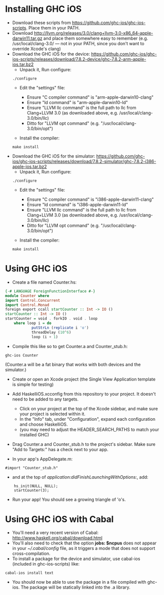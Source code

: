 # Installing GHC iOS

* Download these scripts from https://github.com/ghc-ios/ghc-ios-scripts. Place them in your PATH.
* Download http://llvm.org/releases/3.0/clang+llvm-3.0-x86_64-apple-darwin11.tar.gz and place them somewhere easy to remember (e.g. /usr/local/clang-3.0/ — not in your PATH, since you don't want to override Xcode's clang)
* Download the GHC iOS for the device: https://github.com/ghc-ios/ghc-ios-scripts/releases/download/7.8.2-device/ghc-7.8.2-arm-apple-ios.tar.bz2
    * Unpack it, Run configure:
    ```
    ./configure
    ```
    * Edit the "settings" file:
        * Ensure "C compiler command" is "arm-apple-darwin10-clang"
        * Ensure "ld command" is "arm-apple-darwin10-ld"
        * Ensure "LLVM llc command" is the full path to llc from Clang+LLVM 3.0 (as downloaded above, e.g. /usr/local/clang-3.0/bin/llc)
        * Ditto for "LLVM opt command" (e.g. "/usr/local/clang-3.0/bin/opt")
    
    * Install the compiler:
    ```
    make install
    ```
* Download the GHC iOS for the simulator: https://github.com/ghc-ios/ghc-ios-scripts/releases/download/7.8.2-simulator/ghc-7.8.2-i386-apple-ios.tar.bz2
    * Unpack it, Run configure:
    ```
    ./configure
    ```
    * Edit the "settings" file:
        * Ensure "C compiler command" is "i386-apple-darwin11-clang"
        * Ensure "ld command" is "i386-apple-darwin11-ld"
        * Ensure "LLVM llc command" is the full path to llc from Clang+LLVM 3.0 (as downloaded above, e.g. /usr/local/clang-3.0/bin/llc)
        * Ditto for "LLVM opt command" (e.g. "/usr/local/clang-3.0/bin/opt")
    
    * Install the compiler:
    ```
    make install
    ```
# Using GHC iOS

* Create a file named Counter.hs:
```haskell
{-# LANGUAGE ForeignFunctionInterface #-}
module Counter where
import Control.Concurrent
import Control.Monad
foreign export ccall startCounter :: Int -> IO ()
startCounter :: Int -> IO ()
startCounter = void . forkIO . void . loop
    where loop i = do
            putStrLn (replicate i 'o')
            threadDelay (10^6)
            loop (i + 1)
```
* Compile this like so to get Counter.a and Counter_stub.h:
```
ghc-ios Counter
```
(Counter.a will be a fat binary that works with both devices and the simulator.)

* Create or open an Xcode project (the Single View Application template is simple for testing)
* Add HaskelliOS.xcconfig from this repository to your project. It doesn't need to be added to any targets.
    * Click on your project at the top of the Xcode sidebar, and make sure your project is selected within it.
    * In the "Info" tab, under "Configuration", expand each configuration and choose HaskelliOS.
    * (you may need to adjust the HEADER_SEARCH_PATHS to match your installed GHC)
* Drag Counter.a and Counter_stub.h to the project's sidebar. Make sure "Add to Targets:" has a check next to your app.


* In your app's AppDelegate.m:
```
#import "Counter_stub.h"
```
* and at the top of *application:didFinishLaunchingWithOptions:*, add:
```
    hs_init(NULL, NULL);
    startCounter(3);
```

* Run your app! You should see a growing triangle of 'o's.

# Using GHC iOS with Cabal

* You'll need a very recent version of Cabal: http://www.haskell.org/cabal/download.html
* You'll also need to check that the option **jobs: $ncpus** does not appear in your *~/.cabal/config* file, as it triggers a mode that does not support cross-compilation.
* To install a package for the device and simulator, use cabal-ios (included in ghc-ios-scripts) like:
```
cabal-ios install text
```
* You should now be able to use the package in a file compiled with ghc-ios. The package will be statically linked into the .a library.



